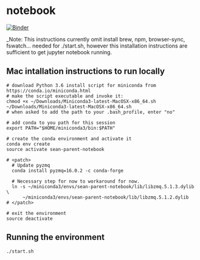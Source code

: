 # notebook

[![Binder](https://mybinder.org/badge.svg)](https://mybinder.org/v2/gh/sean-parent/notebook/master)

_Note: This instructions currently omit install brew, npm, browser-sync, fswatch... needed for ./start.sh, however this installation instructions are sufficient to get jupyter notebook running.

## Mac intallation instructions to run locally

```
# download Python 3.6 install script for miniconda from https://conda.io/miniconda.html
# make the script executable and invoke it:
chmod +x ~/Downloads/Miniconda3-latest-MacOSX-x86_64.sh
~/Downloads/Miniconda3-latest-MacOSX-x86_64.sh
# when asked to add the path to your .bash_profile, enter "no"

# add conda to you path for this session
export PATH="$HOME/miniconda3/bin:$PATH"

# create the conda environment and activate it
conda env create
source activate sean-parent-notebook

# <patch>
  # Update pyzmq
  conda install pyzmq=16.0.2 -c conda-forge

  # Necessary step for now to workaround for now.
  ln -s ~/miniconda3/envs/sean-parent-notebook/lib/libzmq.5.1.3.dylib \
      ~/miniconda3/envs/sean-parent-notebook/lib/libzmq.5.1.2.dylib
# </patch>

# exit the environment
source deactivate
```

## Running the environment

```
./start.sh
```
